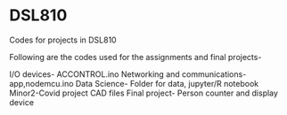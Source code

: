 # DSL810
Codes for projects in DSL810

Following are the codes used for the assignments and final projects- 

I/O devices- ACCONTROL.ino
Networking and communications- app,nodemcu.ino
Data Science- Folder for data, jupyter/R notebook
Minor2-Covid project CAD files 
Final project- Person counter and display device
